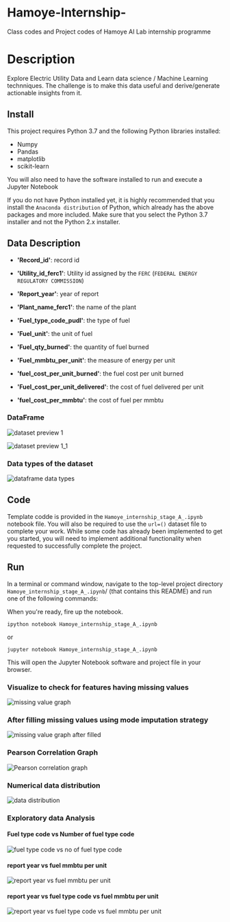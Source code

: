 # Hamoye-Internship-
Class codes and Project codes of Hamoye AI Lab internship programme 

# Description
Explore Electric Utility Data and Learn data science / Machine Learning technniques. The challenge is to make this data useful and derive/generate  actionable insights from it.

## Install
This project requires Python 3.7 and the following Python libraries installed:

* Numpy
* Pandas
* matplotlib
* scikit-learn

You will also need to have the software installed to run and execute a Jupyter Notebook

If you do not have Python installed yet, it is highly recommended that you install the `Anaconda distribution` of Python, which already has the above packages and more included. Make sure that you select the Python 3.7 installer and not the Python 2.x installer.


## Data Description

* **'Record_id'**: record id

* **'Utility_id_ferc1'**: Utility id assigned by the `FERC` (`FEDERAL ENERGY REGULATORY COMMISSION`)

* **'Report_year'**: year of report

* **'Plant_name_ferc1'**: the name of the plant

* **'Fuel_type_code_pudl'**: the type of fuel

* **'Fuel_unit'**: the unit of fuel

* **'Fuel_qty_burned'**: the quantity of fuel burned

* **'Fuel_mmbtu_per_unit'**: the measure of energy per unit

* **'fuel_cost_per_unit_burned'**: the fuel cost per unit burned

* **'Fuel_cost_per_unit_delivered'**: the cost of fuel delivered per unit

* **'fuel_cost_per_mmbtu'**: the cost of fuel per mmbtu

### DataFrame 

![dataset preview 1](https://user-images.githubusercontent.com/25388109/87964706-82764580-cab2-11ea-8e38-18c9bbf22736.png)

![dataset preview 1_1](https://user-images.githubusercontent.com/25388109/87964824-adf93000-cab2-11ea-87d7-d52bd4e165d9.png)


### Data types of the dataset


![dataframe data types](https://user-images.githubusercontent.com/25388109/87965483-bb62ea00-cab3-11ea-963a-f8ba37548530.png)


## Code

Template codde is provided in the `Hamoye_internship_stage_A_.ipynb` notebook file. You will also be required to use the `url=()` dataset file to complete your work. While some code has already been implemented to get you started, you will need to implement additional functionality when requested to successfully complete the project. 

## Run

In a terminal or command window, navigate to the top-level project directory `Hamoye_internship_stage_A_.ipynb`/ (that contains this README) and run one of the following commands:

When you're ready, fire up the notebook.

```ipython notebook Hamoye_internship_stage_A_.ipynb```

or

```jupyter notebook Hamoye_internship_stage_A_.ipynb```

This will open the Jupyter Notebook software and project file in your browser.


### Visualize to check for features having missing values


![missing value graph ](https://user-images.githubusercontent.com/25388109/87965588-e9e0c500-cab3-11ea-84b5-3744a28c8fff.png)


### After filling missing values using mode imputation strategy


![missing value graph after filled](https://user-images.githubusercontent.com/25388109/87965684-0da40b00-cab4-11ea-9c9f-33333eeac48b.png)


### Pearson Correlation Graph

![Pearson correlation graph](https://user-images.githubusercontent.com/25388109/87965826-4a700200-cab4-11ea-9c22-0dbdc2ead895.png)


### Numerical data distribution

![data distribution](https://user-images.githubusercontent.com/25388109/87965939-6ffd0b80-cab4-11ea-86d3-07ea7833c437.png)


### Exploratory data Analysis

#### Fuel type code vs Number of fuel type code
![fuel type code vs no of fuel type code](https://user-images.githubusercontent.com/25388109/87966026-958a1500-cab4-11ea-999e-05ffa5e67623.png)


#### report year vs fuel mmbtu per unit
![report year vs fuel mmbtu per unit](https://user-images.githubusercontent.com/25388109/87966041-98850580-cab4-11ea-99b2-626b513eff33.png)


#### report year vs fuel type code vs fuel mmbtu per unit
![report year vs fuel type code vs fuel mmbtu per unit](https://user-images.githubusercontent.com/25388109/87966055-9b7ff600-cab4-11ea-9eff-e9ce0d3d4779.png)
